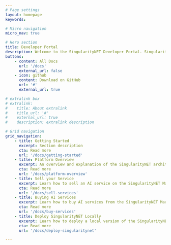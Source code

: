 ```yaml
---
# Page settings
layout: homepage
keywords:

# Micro navigation
micro_nav: true

# Hero section
title: Developer Portal
description: Welcome to the SingularityNET Developer Portal. SingularityNET lets anyone create, share, and monetize AI services at scale. The world’s decentralized AI network has arrived.
buttons:
    - content: All Docs
      url: '/docs'
      external_url: false
    - icon: github
      content: Download on GitHub
      url: '#'
      external_url: true

# extralink box
# extralink:
#    title: About extralink
#    title_url: '#'
#    external_url: true
#    description: extralink description

# Grid navigation
grid_navigation:
    - title: Getting Started
      excerpt: Section description
      cta: Read more
      url: '/docs/getting-started'
    - title: Platform Overview
      excerpt: An overview and explanation of the SingularityNET architecture.
      cta: Read more
      url: '/docs/platform-overview'
    - title: Sell your Service
      excerpt: Learn how to sell an AI service on the SingularityNET Marketplace.
      cta: Read more
      url: '/docs/sell-services'
    - title: Buying AI Services
      excerpt: Learn how to buy AI services from the SingularityNET Marketplace.
      cta: Read more
      url: '/docs/buy-services'
    - title: Deploy SingularityNET Locally
      excerpt: Learn how to deploy a local version of the SingularityNET Marketplace.
      cta: Read more
      url: '/docs/deploy-singularitynet'

---
```

